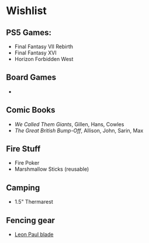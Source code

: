 # Wishlist

## PS5 Games:
* Final Fantasy VII Rebirth
* Final Fantasy XVI
* Horizon Forbidden West

## Board Games
* 

## Comic Books
* _We Called Them Giants_, Gillen, Hans, Cowles
* _The Great British Bump-Off_, Allison, John, Sarin, Max 

## Fire Stuff
* Fire Poker
* Marshmallow Sticks (reusable)

## Camping
* 1.5" Thermarest

## Fencing gear
* [Leon Paul blade](https://www.leonpaulusa.com/lp-standard-epee-blade-unwired.html)
